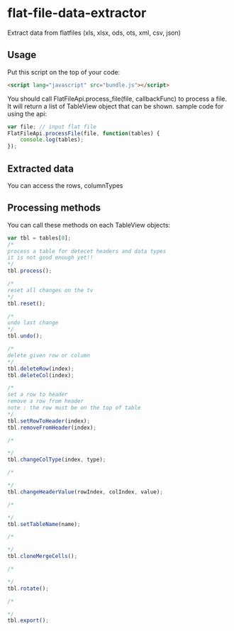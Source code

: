 # flat-file-data-extractor
Extract data from flatfiles (xls, xlsx, ods, ots, xml, csv, json)


## Usage
Put this script on the top of your code:
```html
<script lang="javascript" src="bundle.js"></script>
```

You should call FlatFileApi.process_file(file, callbackFunc) to process a file. It will return a list of TableView object that can be shown.
sample code for using the api:
```js
var file; // input flat file
FlatFileApi.processFile(file, function(tables) {
	console.log(tables);
});
```

## Extracted data
You can access the rows, columnTypes
## Processing methods
You can call these methods on each TableView objects:
```js
var tbl = tables[0];
/*  
process a table for detecet headers and data types
it is not good enough yet!!
*/
tbl.process();

/*
reset all changes on the tv
*/
tbl.reset();

/*
undo last change
*/
tbl.undo();

/*
delete given row or column
*/
tbl.deleteRow(index);
tbl.deleteCol(index);

/*
set a row to header
remove a row from header
note : the row must be on the top of table
*/
tbl.setRowToHeader(index);
tbl.removeFromHeader(index);

/*

*/
tbl.changeColType(index, type);

/*

*/
tbl.changeHeaderValue(rowIndex, colIndex, value);

/*

*/
tbl.setTableName(name);

/*

*/
tbl.cloneMergeCells();

/*

*/
tbl.rotate();

/*

*/
tbl.export();
